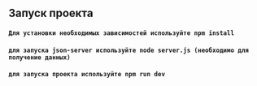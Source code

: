 ## Запуск проекта


#### `Для установки необходимых зависимостей используйте npm install`
#### `для запуска json-server используйте node server.js (необходимо для получение данных)`
#### `для запуска проекта используйте npm run dev`
